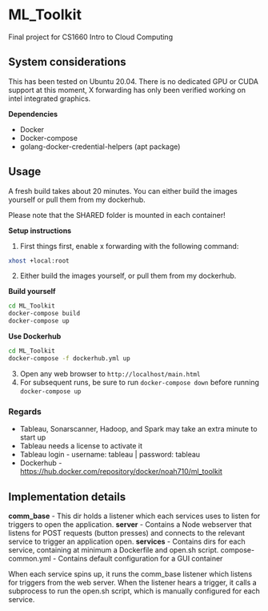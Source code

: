 # ML_Toolkit

Final project for CS1660 Intro to Cloud Computing

## System considerations

This has been tested on Ubuntu 20.04. There is no dedicated GPU or CUDA support at this moment, X forwarding has only been verified working on intel integrated graphics.

**Dependencies**
- Docker
- Docker-compose
- golang-docker-credential-helpers (apt package)
## Usage
A fresh build takes about 20 minutes. You can either build the images yourself or pull them from my dockerhub.

Please note that the SHARED folder is mounted in each container!

**Setup instructions**
1. First things first, enable x forwarding with the following command:
```bash
xhost +local:root
```
2. Either build the images yourself, or pull them from my dockerhub.

**Build yourself** 

```bash
cd ML_Toolkit
docker-compose build
docker-compose up
```

**Use Dockerhub**
```bash
cd ML_Toolkit
docker-compose -f dockerhub.yml up
```
3. Open any web browser to `http://localhost/main.html`
4. For subsequent runs, be sure to run `docker-compose down` before running `docker-compose up`

### Regards
- Tableau, Sonarscanner, Hadoop, and Spark may take an extra minute to start up
- Tableau needs a license to activate it
- Tableau login - username: tableau | password: tableau
- Dockerhub - https://hub.docker.com/repository/docker/noah710/ml_toolkit
## Implementation details
**comm_base** - This dir holds a listener which each services uses to listen for triggers to open the application. 
**server** - Contains a Node webserver that listens for POST requests (button presses) and connects to the relevant service to trigger an application open.
**services** - Contains dirs for each service, containing at minimum a Dockerfile and open.sh script.
compose-common.yml - Contains default configuration for a GUI container

When each service spins up, it runs the comm_base listener which listens for triggers from the web server.
When the listener hears a trigger, it calls a subprocess to run the open.sh script, which is manually configured for each service. 
